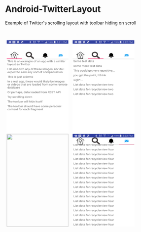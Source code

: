 # Android-TwitterLayout
Example of Twitter's scrolling layout with toolbar hiding on scroll

<br />
<br />
<div id="images">
<img style="display: inline; margin: 0 5px;" src="img1.png" width="200" height="300" />
<img style="display: inline; margin: 0 5px;" src="img2.png" width="200" height="300" />
<img style="display: inline; margin: 0 5px;" src="img3y.png" width="200" height="300" />
<img style="display: inline; margin: 0 5px;" src="img4.png" width="200" height="300"/>
</div>
